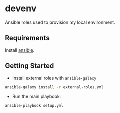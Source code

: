 # devenv

Ansible roles used to provision my local environment.

## Requirements

Install [ansible](https://docs.ansible.com/ansible/latest/installation_guide/intro_installation.html).

## Getting Started

 - Install external roles with `ansible-galaxy`

```sh
ansible-galaxy install -r external-roles.yml
```

 - Run the main playbook:

```sh
ansible-playbook setup.yml
```
